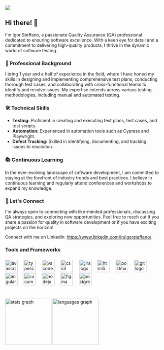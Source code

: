 <div align="left">
  <img src="https://i.postimg.cc/pXmLJMxk/coverlinkedin.png"  />
</div>

## Hi there! 👋

I'm Igor Steffano, a passionate Quality Assurance (QA) professional dedicated to ensuring software excellence. With a keen eye for detail and a commitment to delivering high-quality products, I thrive in the dynamic world of software testing.

### 💼 Professional Background

I bring 1 year and a half of experience in the field, where I have honed my skills in designing and implementing comprehensive test plans, conducting thorough test cases, and collaborating with cross-functional teams to identify and resolve issues. My expertise extends across various testing methodologies, including manual and automated testing.

### 🛠️ Technical Skills

- **Testing:** Proficient in creating and executing test plans, test cases, and test scripts.
- **Automation:** Experienced in automation tools such as Cypress and Playwright.
- **Defect Tracking:** Skilled in identifying, documenting, and tracking issues to resolution.


### 📚 Continuous Learning

In the ever-evolving landscape of software development, I am committed to staying at the forefront of industry trends and best practices. I believe in continuous learning and regularly attend conferences and workshops to expand my knowledge.

### 🤝 Let's Connect

I'm always open to connecting with like-minded professionals, discussing QA strategies, and exploring new opportunities. Feel free to reach out if you share a passion for quality in software development or if you have exciting projects on the horizon!

Connect with me on LinkedIn: https://www.linkedin.com/in/igorsteffano/

### Tools and Frameworks


###

<div align="left">
  <div align="left">
  <img src="https://cdn.jsdelivr.net/gh/devicons/devicon/icons/javascript/javascript-original.svg" height="40" alt="javascript logo"  />
  <img width="12" />
  <img src="https://cdn.jsdelivr.net/gh/devicons/devicon/icons/typescript/typescript-original.svg" height="40" alt="typescript logo"  />
  <img width="12" />
  <img src="https://cdn.jsdelivr.net/gh/devicons/devicon/icons/vscode/vscode-original.svg" height="40" alt="vscode logo"  />
  <img width="12" />
  <img src="https://cdn.jsdelivr.net/gh/devicons/devicon/icons/css3/css3-original.svg" height="40" alt="css3 logo"  />
  <img width="12" />
  <img src="https://cdn.jsdelivr.net/gh/devicons/devicon/icons/jira/jira-original.svg" height="40" alt="jira logo"  />
  <img width="12" />
  <img src="https://cdn.jsdelivr.net/gh/devicons/devicon/icons/html5/html5-original.svg" height="40" alt="html5 logo"  />
  <img width="12" />
  <img src="https://skillicons.dev/icons?i=postman" height="40" alt="postman logo"  />
  <img width="12" />
  <img src="https://cdn.jsdelivr.net/gh/devicons/devicon/icons/git/git-original.svg" height="40" alt="git logo"  />
  <img width="12" />
  <img src="https://cdn.jsdelivr.net/gh/devicons/devicon/icons/angularjs/angularjs-original.svg" height="40" alt="angularjs logo"  />
  <img width="12" />
  <img src="https://cdn.simpleicons.org/cucumber/23D96C" height="40" alt="cucumber logo"  />
  <img width="12" />
  <img src="https://cdn.simpleicons.org/nodedotjs/339933" height="40" alt="nodejs logo"  />
  <img width="12" />
  <img src="https://cdn.jsdelivr.net/gh/devicons/devicon/icons/figma/figma-original.svg" height="40" alt="figma logo"  />
  <img width="12" />
  <img src="https://skillicons.dev/icons?i=postgres" height="40" alt="postgresql logo"  />
</div>

###
</div>

###

<br clear="both">

<div align="left">
  <img src="https://github-readme-stats.vercel.app/api?username=Igor-Steffano&hide_title=false&hide_rank=false&show_icons=true&include_all_commits=true&count_private=true&disable_animations=false&theme=dracula&locale=en&hide_border=false&order=1" height="150" alt="stats graph"  />
  <img src="https://github-readme-stats.vercel.app/api/top-langs?username=Igor-Steffano&locale=en&hide_title=false&layout=compact&card_width=320&langs_count=5&theme=dracula&hide_border=false&order=2" height="150" alt="languages graph"  />
</div>
